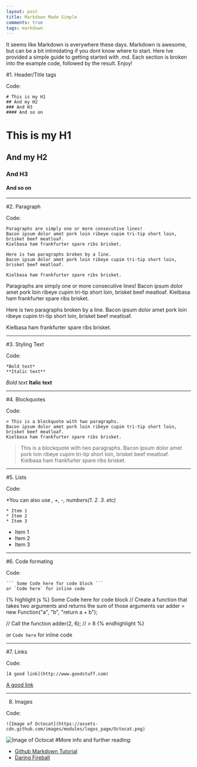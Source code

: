 ```yaml
---
layout: post
title: Markdown Made Simple
comments: true
tags: markdown
---
```


It seems like Markdown is everywhere these days.
Markdown is awesome, but can be a bit intimidating if you dont know where to start.
Here Ive provided a simple guide to getting started with .md.
Each section is broken into the example code, followed by the result. Enjoy!

#1. Header/Title tags

Code:

```
# This is my H1
## And my H2
### And H3
#### And so on
```

# This is my H1
## And my H2
### And H3
#### And so on

-----

#2. Paragraph

Code:

```
Paragraphs are simply one or more consecutive lines!
Bacon ipsum dolor amet pork loin ribeye cupim tri-tip short loin, brisket beef meatloaf.
Kielbasa ham frankfurter spare ribs brisket.

Here is two paragraphs broken by a line.
Bacon ipsum dolor amet pork loin ribeye cupim tri-tip short loin, brisket beef meatloaf.

Kielbasa ham frankfurter spare ribs brisket.
```

Paragraphs are simply one or more consecutive lines!
Bacon ipsum dolor amet pork loin ribeye cupim tri-tip short loin, brisket beef meatloaf.
Kielbasa ham frankfurter spare ribs brisket.

Here is two paragraphs broken by a line.
Bacon ipsum dolor amet pork loin ribeye cupim tri-tip short loin, brisket beef meatloaf.

Kielbasa ham frankfurter spare ribs brisket.

-----

#3. Styling Text

Code:

```
*Bold text*
**Italic text**
```

*Bold text*
**Italic text**

-----

#4. Blockquotes

Code:

```
> This is a blockquote with two paragraphs.
Bacon ipsum dolor amet pork loin ribeye cupim tri-tip short loin, brisket beef meatloaf.
Kielbasa ham frankfurter spare ribs brisket.
```

> This is a blockquote with two paragraphs.
Bacon ipsum dolor amet pork loin ribeye cupim tri-tip short loin, brisket beef meatloaf.
Kielbasa ham frankfurter spare ribs brisket.

-----

#5. Lists

Code:

*You can also use *, +, -, numbers(1. 2. 3. etc)*

```
* Item 1
* Item 2
* Item 3
```

* Item 1
* Item 2
* Item 3

-----

#6. Code formating

Code:

```
``` Some Code here for code block ```
or `Code here` for inline code
```

{% highlight js %}
Some Code here for code block
// Create a function that takes two arguments and returns the sum of those arguments
var adder = new Function("a", "b", "return a + b");

// Call the function
adder(2, 6);
// > 8
{% endhighlight %}

or `Code here` for inline code

------

#7. Links

Code:

```
[A good link](http://www.goodstuff.com)
```

[A good link](http://www.goodstuff.com)

------

8. Images

Code:

```
![Image of Octocat](https://assets-cdn.github.com/images/modules/logos_page/Octocat.png)
```

![Image of Octocat](https://assets-cdn.github.com/images/modules/logos_page/Octocat.png)
#More info and further reading:

* [Github Markdown Tutorial](https://help.github.com/articles/markdown-basics)
* [Daring Fireball](http://daringfireball.net/projects/markdown)
